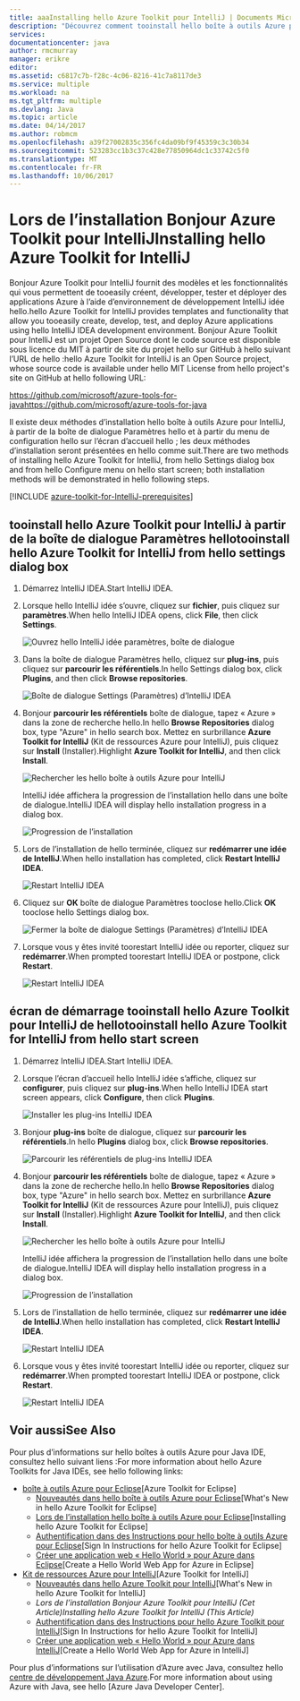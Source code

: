 ```yaml
---
title: aaaInstalling hello Azure Toolkit pour IntelliJ | Documents Microsoft
description: "Découvrez comment tooinstall hello boîte à outils Azure pour hello IntelliJ idée."
services: 
documentationcenter: java
author: rmcmurray
manager: erikre
editor: 
ms.assetid: c6817c7b-f28c-4c06-8216-41c7a8117de3
ms.service: multiple
ms.workload: na
ms.tgt_pltfrm: multiple
ms.devlang: Java
ms.topic: article
ms.date: 04/14/2017
ms.author: robmcm
ms.openlocfilehash: a39f27002835c356fc4da09bf9f45359c3c30b34
ms.sourcegitcommit: 523283cc1b3c37c428e77850964dc1c33742c5f0
ms.translationtype: MT
ms.contentlocale: fr-FR
ms.lasthandoff: 10/06/2017
---
```

# <a name="installing-hello-azure-toolkit-for-intellij"></a><span data-ttu-id="b34f0-103">Lors de l’installation Bonjour Azure Toolkit pour IntelliJ</span><span class="sxs-lookup"><span data-stu-id="b34f0-103">Installing hello Azure Toolkit for IntelliJ</span></span>
<span data-ttu-id="b34f0-104">Bonjour Azure Toolkit pour IntelliJ fournit des modèles et les fonctionnalités qui vous permettent de tooeasily créent, développer, tester et déployer des applications Azure à l’aide d’environnement de développement IntelliJ idée hello.</span><span class="sxs-lookup"><span data-stu-id="b34f0-104">hello Azure Toolkit for IntelliJ provides templates and functionality that allow you tooeasily create, develop, test, and deploy Azure applications using hello IntelliJ IDEA development environment.</span></span> <span data-ttu-id="b34f0-105">Bonjour Azure Toolkit pour IntelliJ est un projet Open Source dont le code source est disponible sous licence du MIT à partir de site du projet hello sur GitHub à hello suivant l’URL de hello :</span><span class="sxs-lookup"><span data-stu-id="b34f0-105">hello Azure Toolkit for IntelliJ is an Open Source project, whose source code is available under hello MIT License from hello project's site on GitHub at hello following URL:</span></span>

<span data-ttu-id="b34f0-106"><https://github.com/microsoft/azure-tools-for-java></span><span class="sxs-lookup"><span data-stu-id="b34f0-106"><https://github.com/microsoft/azure-tools-for-java></span></span>

<span data-ttu-id="b34f0-107">Il existe deux méthodes d’installation hello boîte à outils Azure pour IntelliJ, à partir de la boîte de dialogue Paramètres hello et à partir du menu de configuration hello sur l’écran d’accueil hello ; les deux méthodes d’installation seront présentées en hello comme suit.</span><span class="sxs-lookup"><span data-stu-id="b34f0-107">There are two methods of installing hello Azure Toolkit for IntelliJ, from hello Settings dialog box and from hello Configure menu on hello start screen; both installation methods will be demonstrated in hello following steps.</span></span>

[!INCLUDE [azure-toolkit-for-IntelliJ-prerequisites](../includes/azure-toolkit-for-intellij-prerequisites.md)]

## <a name="tooinstall-hello-azure-toolkit-for-intellij-from-hello-settings-dialog-box"></a><span data-ttu-id="b34f0-108">tooinstall hello Azure Toolkit pour IntelliJ à partir de la boîte de dialogue Paramètres hello</span><span class="sxs-lookup"><span data-stu-id="b34f0-108">tooinstall hello Azure Toolkit for IntelliJ from hello settings dialog box</span></span>
1. <span data-ttu-id="b34f0-109">Démarrez IntelliJ IDEA.</span><span class="sxs-lookup"><span data-stu-id="b34f0-109">Start IntelliJ IDEA.</span></span>
2. <span data-ttu-id="b34f0-110">Lorsque hello IntelliJ idée s’ouvre, cliquez sur **fichier**, puis cliquez sur **paramètres**.</span><span class="sxs-lookup"><span data-stu-id="b34f0-110">When hello IntelliJ IDEA opens, click **File**, then click **Settings**.</span></span>
   
    ![Ouvrez hello IntelliJ idée paramètres, boîte de dialogue][01a]
3. <span data-ttu-id="b34f0-112">Dans la boîte de dialogue Paramètres hello, cliquez sur **plug-ins**, puis cliquez sur **parcourir les référentiels**.</span><span class="sxs-lookup"><span data-stu-id="b34f0-112">In hello Settings dialog box, click **Plugins**, and then click **Browse repositories**.</span></span>
   
    ![Boîte de dialogue Settings (Paramètres) d’IntelliJ IDEA][02a]
4. <span data-ttu-id="b34f0-114">Bonjour **parcourir les référentiels** boîte de dialogue, tapez « Azure » dans la zone de recherche hello.</span><span class="sxs-lookup"><span data-stu-id="b34f0-114">In hello **Browse Repositories** dialog box, type "Azure" in hello search box.</span></span> <span data-ttu-id="b34f0-115">Mettez en surbrillance **Azure Toolkit for IntelliJ** (Kit de ressources Azure pour IntelliJ), puis cliquez sur **Install** (Installer).</span><span class="sxs-lookup"><span data-stu-id="b34f0-115">Highlight **Azure Toolkit for IntelliJ**, and then click **Install**.</span></span>
   
    ![Rechercher les hello boîte à outils Azure pour IntelliJ][03]
   
    <span data-ttu-id="b34f0-117">IntelliJ idée affichera la progression de l’installation hello dans une boîte de dialogue.</span><span class="sxs-lookup"><span data-stu-id="b34f0-117">IntelliJ IDEA will display hello installation progress in a dialog box.</span></span>
   
    ![Progression de l’installation][04]
5. <span data-ttu-id="b34f0-119">Lors de l’installation de hello terminée, cliquez sur **redémarrer une idée de IntelliJ**.</span><span class="sxs-lookup"><span data-stu-id="b34f0-119">When hello installation has completed, click **Restart IntelliJ IDEA**.</span></span>
   
    ![Restart IntelliJ IDEA][05]
6. <span data-ttu-id="b34f0-121">Cliquez sur **OK** boîte de dialogue Paramètres tooclose hello.</span><span class="sxs-lookup"><span data-stu-id="b34f0-121">Click **OK** tooclose hello Settings dialog box.</span></span>
   
    ![Fermer la boîte de dialogue Settings (Paramètres) d’IntelliJ IDEA][06]
7. <span data-ttu-id="b34f0-123">Lorsque vous y êtes invité toorestart IntelliJ idée ou reporter, cliquez sur **redémarrer**.</span><span class="sxs-lookup"><span data-stu-id="b34f0-123">When prompted toorestart IntelliJ IDEA or postpone, click **Restart**.</span></span>
   
    ![Restart IntelliJ IDEA][07]

## <a name="tooinstall-hello-azure-toolkit-for-intellij-from-hello-start-screen"></a><span data-ttu-id="b34f0-125">écran de démarrage tooinstall hello Azure Toolkit pour IntelliJ de hello</span><span class="sxs-lookup"><span data-stu-id="b34f0-125">tooinstall hello Azure Toolkit for IntelliJ from hello start screen</span></span>
1. <span data-ttu-id="b34f0-126">Démarrez IntelliJ IDEA.</span><span class="sxs-lookup"><span data-stu-id="b34f0-126">Start IntelliJ IDEA.</span></span>
2. <span data-ttu-id="b34f0-127">Lorsque l’écran d’accueil hello IntelliJ idée s’affiche, cliquez sur **configurer**, puis cliquez sur **plug-ins**.</span><span class="sxs-lookup"><span data-stu-id="b34f0-127">When hello IntelliJ IDEA start screen appears, click **Configure**, then click **Plugins**.</span></span>
   
    ![Installer les plug-ins IntelliJ IDEA][01b]
3. <span data-ttu-id="b34f0-129">Bonjour **plug-ins** boîte de dialogue, cliquez sur **parcourir les référentiels**.</span><span class="sxs-lookup"><span data-stu-id="b34f0-129">In hello **Plugins** dialog box, click **Browse repositories**.</span></span>
   
    ![Parcourir les référentiels de plug-ins IntelliJ IDEA][02b]
4. <span data-ttu-id="b34f0-131">Bonjour **parcourir les référentiels** boîte de dialogue, tapez « Azure » dans la zone de recherche hello.</span><span class="sxs-lookup"><span data-stu-id="b34f0-131">In hello **Browse Repositories** dialog box, type "Azure" in hello search box.</span></span> <span data-ttu-id="b34f0-132">Mettez en surbrillance **Azure Toolkit for IntelliJ** (Kit de ressources Azure pour IntelliJ), puis cliquez sur **Install** (Installer).</span><span class="sxs-lookup"><span data-stu-id="b34f0-132">Highlight **Azure Toolkit for IntelliJ**, and then click **Install**.</span></span>
   
    ![Rechercher les hello boîte à outils Azure pour IntelliJ][03]
   
    <span data-ttu-id="b34f0-134">IntelliJ idée affichera la progression de l’installation hello dans une boîte de dialogue.</span><span class="sxs-lookup"><span data-stu-id="b34f0-134">IntelliJ IDEA will display hello installation progress in a dialog box.</span></span>
   
    ![Progression de l’installation][04]
5. <span data-ttu-id="b34f0-136">Lors de l’installation de hello terminée, cliquez sur **redémarrer une idée de IntelliJ**.</span><span class="sxs-lookup"><span data-stu-id="b34f0-136">When hello installation has completed, click **Restart IntelliJ IDEA**.</span></span>
   
    ![Restart IntelliJ IDEA][05]
6. <span data-ttu-id="b34f0-138">Lorsque vous y êtes invité toorestart IntelliJ idée ou reporter, cliquez sur **redémarrer**.</span><span class="sxs-lookup"><span data-stu-id="b34f0-138">When prompted toorestart IntelliJ IDEA or postpone, click **Restart**.</span></span>
   
    ![Restart IntelliJ IDEA][07]

## <a name="see-also"></a><span data-ttu-id="b34f0-140">Voir aussi</span><span class="sxs-lookup"><span data-stu-id="b34f0-140">See Also</span></span>
<span data-ttu-id="b34f0-141">Pour plus d’informations sur hello boîtes à outils Azure pour Java IDE, consultez hello suivant liens :</span><span class="sxs-lookup"><span data-stu-id="b34f0-141">For more information about hello Azure Toolkits for Java IDEs, see hello following links:</span></span>

* <span data-ttu-id="b34f0-142">[boîte à outils Azure pour Eclipse]</span><span class="sxs-lookup"><span data-stu-id="b34f0-142">[Azure Toolkit for Eclipse]</span></span>
  * <span data-ttu-id="b34f0-143">[Nouveautés dans hello boîte à outils Azure pour Eclipse]</span><span class="sxs-lookup"><span data-stu-id="b34f0-143">[What's New in hello Azure Toolkit for Eclipse]</span></span>
  * <span data-ttu-id="b34f0-144">[Lors de l’installation hello boîte à outils Azure pour Eclipse]</span><span class="sxs-lookup"><span data-stu-id="b34f0-144">[Installing hello Azure Toolkit for Eclipse]</span></span>
  * <span data-ttu-id="b34f0-145">[Authentification dans des Instructions pour hello boîte à outils Azure pour Eclipse]</span><span class="sxs-lookup"><span data-stu-id="b34f0-145">[Sign In Instructions for hello Azure Toolkit for Eclipse]</span></span>
  * <span data-ttu-id="b34f0-146">[Créer une application web « Hello World » pour Azure dans Eclipse]</span><span class="sxs-lookup"><span data-stu-id="b34f0-146">[Create a Hello World Web App for Azure in Eclipse]</span></span>
* <span data-ttu-id="b34f0-147">[Kit de ressources Azure pour IntelliJ]</span><span class="sxs-lookup"><span data-stu-id="b34f0-147">[Azure Toolkit for IntelliJ]</span></span>
  * <span data-ttu-id="b34f0-148">[Nouveautés dans hello Azure Toolkit pour IntelliJ]</span><span class="sxs-lookup"><span data-stu-id="b34f0-148">[What's New in hello Azure Toolkit for IntelliJ]</span></span>
  * <span data-ttu-id="b34f0-149">*Lors de l’installation Bonjour Azure Toolkit pour IntelliJ (Cet Article)*</span><span class="sxs-lookup"><span data-stu-id="b34f0-149">*Installing hello Azure Toolkit for IntelliJ (This Article)*</span></span>
  * <span data-ttu-id="b34f0-150">[Authentification dans des Instructions pour hello Azure Toolkit pour IntelliJ]</span><span class="sxs-lookup"><span data-stu-id="b34f0-150">[Sign In Instructions for hello Azure Toolkit for IntelliJ]</span></span>
  * <span data-ttu-id="b34f0-151">[Créer une application web « Hello World » pour Azure dans IntelliJ]</span><span class="sxs-lookup"><span data-stu-id="b34f0-151">[Create a Hello World Web App for Azure in IntelliJ]</span></span>

<span data-ttu-id="b34f0-152">Pour plus d’informations sur l’utilisation d’Azure avec Java, consultez hello [centre de développement Java Azure].</span><span class="sxs-lookup"><span data-stu-id="b34f0-152">For more information about using Azure with Java, see hello [Azure Java Developer Center].</span></span>

<!-- URL List -->

[boîte à outils Azure pour Eclipse]: ./azure-toolkit-for-eclipse.md
[Kit de ressources Azure pour IntelliJ]: ./azure-toolkit-for-intellij.md
[Créer une application web « Hello World » pour Azure dans Eclipse]: ./app-service-web/app-service-web-eclipse-create-hello-world-web-app.md
[Créer une application web « Hello World » pour Azure dans IntelliJ]: ./app-service-web/app-service-web-intellij-create-hello-world-web-app.md
[Lors de l’installation hello boîte à outils Azure pour Eclipse]: ./azure-toolkit-for-eclipse-installation.md
[Installing hello Azure Toolkit for IntelliJ]: ./azure-toolkit-for-intellij-installation.md
[Authentification dans des Instructions pour hello boîte à outils Azure pour Eclipse]: ./azure-toolkit-for-eclipse-sign-in-instructions.md
[Authentification dans des Instructions pour hello Azure Toolkit pour IntelliJ]: ./azure-toolkit-for-intellij-sign-in-instructions.md
[Nouveautés dans hello boîte à outils Azure pour Eclipse]: ./azure-toolkit-for-eclipse-whats-new.md
[Nouveautés dans hello Azure Toolkit pour IntelliJ]: ./azure-toolkit-for-intellij-whats-new.md

[centre de développement Java Azure]: https://azure.microsoft.com/develop/java/

<!-- IMG List -->

[01a]: ./media/azure-toolkit-for-intellij-installation/01-intellij-file-settings.png
[01b]: ./media/azure-toolkit-for-intellij-installation/01-intellij-configure-dropdown.png
[02a]: ./media/azure-toolkit-for-intellij-installation/02-intellij-settings-dialog.png
[02b]: ./media/azure-toolkit-for-intellij-installation/02-intellij-plugins-dialog.png
[03]: ./media/azure-toolkit-for-intellij-installation/03-intellij-browse-repositories.png
[04]: ./media/azure-toolkit-for-intellij-installation/04-install-progress.png
[05]: ./media/azure-toolkit-for-intellij-installation/05-restart-intellij.png
[06]: ./media/azure-toolkit-for-intellij-installation/06-intellij-settings-dialog.png
[07]: ./media/azure-toolkit-for-intellij-installation/07-restart-intellij.png
